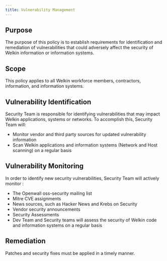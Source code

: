 ```yaml
---
title: Vulnerability Management
---
```


## Purpose

The purpose of this policy is to establish requirements for identification and remediation of vulnerabilities that could adversely affect the security of Welkin information or information systems.


## Scope

This policy applies to all Welkin workforce members, contractors, information, and information systems.


## Vulnerability Identification
Security Team is responsible for identifying vulnerabilities that may impact Welkin applications, systems or networks. To accomplish this, Security Team will:

* Monitor vendor and third party sources for updated vulnerability information
* Scan Welkin applications and information systems (Network and Host scanning) on a regular basis

## Vulnerability Monitoring
In order to identify new security vulnerabilities, Security Team will actively monitor :

* The Openwall oss-security mailing list
* Mitre CVE assignments
* News sources, such as Hacker News and Krebs on Security
* Vendor security announcements
* Security Assessments
* Dev Team and Security teams will assess the security of Welkin code and information systems on a regular basis

## Remediation

Patches and security fixes must be applied in a timely manner.
